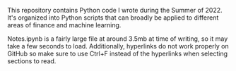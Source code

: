This repository contains Python code I wrote during the Summer of 2022.
It's organized into Python scripts that can broadly be applied to different areas of finance and machine learning.

Notes.ipynb is a fairly large file at around 3.5mb at time of writing, so it may take a few seconds to load.
Additionally, hyperlinks do not work properly on GitHub so make sure to use Ctrl+F instead of the hyperlinks when selecting sections to read.
